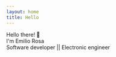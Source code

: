 ```yaml
---
layout: home
title: Hello
---
```


<div class="w-100 d-flex align-items-center justify-content-center minHeight60" >
<div>
<div class="w-100 fs-1 text-center mt-5 mb-2">
Hello there! 👋
<br/>
I'm Emilio Rosa
</div>
<div class="w-100 text-center mb-5" >
Software developer || Electronic engineer
</div>
</div>
</div>
